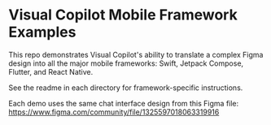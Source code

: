 # Visual Copilot Mobile Framework Examples

This repo demonstrates Visual Copilot's ability to translate a complex Figma design into all the major mobile frameworks: Swift, Jetpack Compose, Flutter, and React Native.

See the readme in each directory for framework-specific instructions.

Each demo uses the same chat interface design from this Figma file: https://www.figma.com/community/file/1325597018063319916
